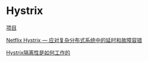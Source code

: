 # Hystrix

[项目](https://github.com/Netflix/Hystrix)

[Netflix Hystrix — 应对复杂分布式系统中的延时和故障容错](http://www.infoq.com/cn/news/2013/01/netflix-hystrix-fault-tolerance/)

[ Hystrix隔离性是如何工作的](http://www.infoq.com/cn/news/2013/01/netflix-hystrix-fault-tolerance/)